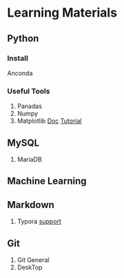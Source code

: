 # Learning Materials

## Python

### Install

Anconda 

### Useful Tools

1. Panadas 
2. Numpy
3. Matplotlib  [Doc](https://matplotlib.org/api/pyplot_api.html)  [Tutorial](https://matplotlib.org/users/pyplot_tutorial.html)

## MySQL

1. MariaDB

## Machine Learning



## Markdown

1. Typora [support](http://support.typora.io)



## Git

1. Git General
2. DeskTop 